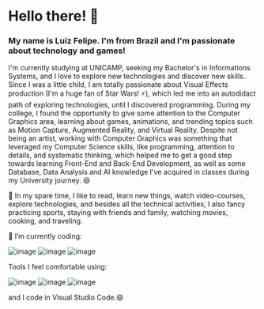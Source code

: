 # Hello there! 👋

<!--
**luizfelipers/luizfelipers** is a ✨ _special_ ✨ repository because its `README.md` (this file) appears on your GitHub profile.

Here are some ideas to get you started:

-  I’m currently working on ...
-
- 👯 I’m looking to collaborate on ...
- 🤔 I’m looking for help with ...
- 💬 Ask me about ...
- 📫 How to reach me: ...
-  Pronouns: ...
- ⚡ Fun fact: ...
-->
### My name is Luiz Felipe. I'm from Brazil and I'm passionate about technology and games!

I'm currently studying at UNICAMP, seeking my Bachelor's in Informations Systems, and I love to explore new technologies and discover new skills. Since I was a little child, I am totally passionate about Visual Effects production (I'm a huge fan of Star Wars! ⚡), which led me into an autodidact path of exploring technologies, until I discovered programming. During my college, I found the opportunity to give some attention to the Computer Graphics area, learning about games, animations, and trending topics such as Motion Capture, Augmented Reality, and Virtual Reality. Despite not being an artist, working with Computer Graphics was something that leveraged my Computer Science skills, like programming, attention to details, and systematic thinking, which helped me to get a good step towards learning Front-End and Back-End Development, as well as some Database, Data Analysis and AI knowledge I've acquired in classes during my University journey. 😄

🌱 In my spare time, I like to read, learn new things, watch video-courses, explore technologies, and besides all the technical activities, I also fancy practicing sports, staying with friends and family, watching movies, cooking, and traveling.



 🔭 I’m currently coding:
 
![image](https://img.shields.io/badge/JavaScript-323330?style=for-the-badge&logo=javascript&logoColor=F7DF1E)
![image](https://img.shields.io/badge/Python-3776AB?style=for-the-badge&logo=python&logoColor=white)
![image](https://img.shields.io/badge/C%23-239120?style=for-the-badge&logo=c-sharp&logoColor=white)

Tools I feel comfortable using:

![image](https://img.shields.io/badge/Discord-7289DA?style=for-the-badge&logo=discord&logoColor=white)
![image](https://img.shields.io/badge/Slack-4A154B?style=for-the-badge&logo=slack&logoColor=white)
![image](https://img.shields.io/badge/Microsoft_Office-D83B01?style=for-the-badge&logo=microsoft-office&logoColor=white)

and I code in Visual Studio Code.😄



